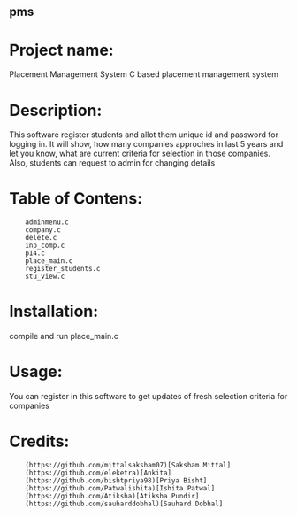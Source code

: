 
## pms

# Project name: 
Placement Management System
C based placement management system

# Description:
This software register students and allot them unique id and password for logging in.</r>
It will show, how many companies approches in last 5 years and
let you know, what are current criteria for selection in those companies.
Also, students can request to admin for changing details

# Table of Contens:         
        adminmenu.c      
        company.c        
        delete.c	     
        inp_comp.c	     
        p14.c	            
        place_main.c	    
        register_students.c 
        stu_view.c          

# Installation:
compile and run place_main.c 

# Usage:
You can register in this software to get updates of fresh selection criteria for companies

# Credits:  
        (https://github.com/mittalsaksham07)[Saksham Mittal] 
        (https://github.com/eleketra)[Ankita] 
        (https://github.com/bishtpriya98)[Priya Bisht] 
        (https://github.com/Patwalishita)[Ishita Patwal] 
        (https://github.com/Atiksha)[Atiksha Pundir] 
        (https://github.com/sauharddobhal)[Sauhard Dobhal] 


